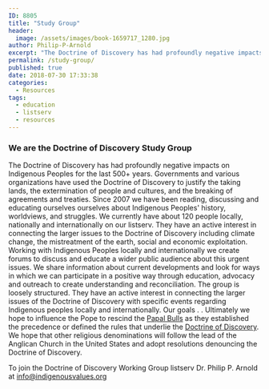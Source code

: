 ```yaml
---
ID: 8805
title: "Study Group"
header:
  image: /assets/images/book-1659717_1280.jpg
author: Philip-P-Arnold
excerpt: "The Doctrine of Discovery has had profoundly negative impacts on Indigenous Peoples for the last 500+ years. Governments and various organizations have used the Doctrine of Discovery to justify the taking lands, the extermination of people and cultures, and the breaking of agreements and treaties. Since 2007 we have been reading, discussing and educating ourselves ourselves about Indigenous Peoples' history, worldviews, and struggles."
permalink: /study-group/
published: true
date: 2018-07-30 17:33:38
categories:
  - Resources
tags:
  - education
  - listserv
  - resources
---
```

### We are the Doctrine of Discovery Study Group

The Doctrine of Discovery has had profoundly negative impacts on Indigenous Peoples for the last 500+ years. Governments and various organizations have used the Doctrine of Discovery to justify the taking lands, the extermination of people and cultures, and the breaking of agreements and treaties. Since 2007 we have been reading, discussing and educating ourselves ourselves about Indigenous Peoples' history, worldviews, and struggles. We currently have about 120 people locally, nationally and internationally on our listserv. They have an active interest in connecting the larger issues to the Doctrine of Discovery including climate change, the mistreatment of the earth, social and economic exploitation. Working with Indigenous Peoples locally and internationally we create forums to discuss and educate a wider public audience about this urgent issues. We share information about current developments and look for ways in which we can participate in a positive way through education, advocacy and outreach to create understanding and reconciliation. The group is loosely structured. They have an active interest in connecting the larger issues of the Doctrine of Discovery with specific events regarding Indigenous peoples locally and internationally. Our goals . . Ultimately we hope to influence the Pope to rescind the [Papal Bulls](/papal-bulls/) as they established the precedence or defined the rules that underlie the [Doctrine of Discovery](/what-is-the-doctrine-of-discovery/). We hope that other religious denominations will follow the lead of the Anglican Church in the United States and adopt resolutions denouncing the Doctrine of Discovery.  

To join the Doctrine of Discovery Working Group listserv Dr. Philip P. Arnold at info@indigenousvalues.org
